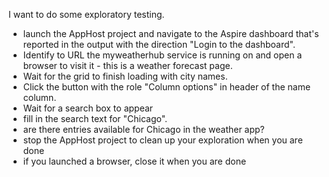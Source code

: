 I want to do some exploratory testing.  
- launch the AppHost project and navigate to the Aspire dashboard that's reported in the output with the direction "Login to the dashboard".  
- Identify to URL the myweatherhub service is running on and open a browser to visit it - this is a weather forecast page. 
- Wait for the grid to finish loading with city names.  
- Click the button with the role "Column options" in header of the name column.  
- Wait for a search box to appear
- fill in the search text for "Chicago". 
- are there entries available for Chicago in the weather app?
- stop the AppHost project to clean up your exploration when you are done
- if you launched a browser, close it when you are done